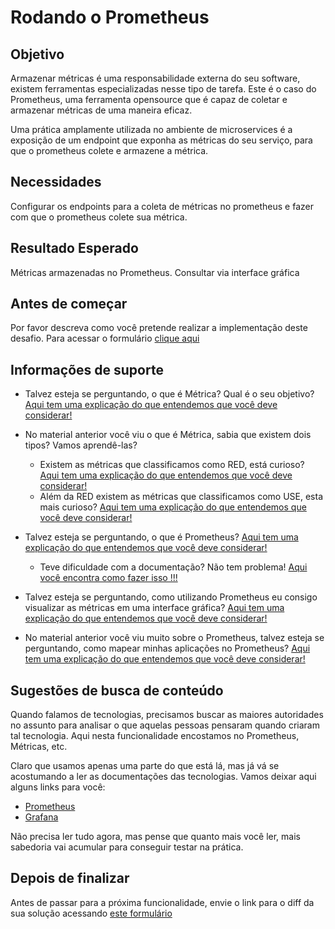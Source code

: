 # Rodando o Prometheus

## Objetivo

Armazenar métricas é uma responsabilidade externa do seu software, existem ferramentas especializadas nesse tipo de 
tarefa. Este é o caso do Prometheus, uma ferramenta opensource que é capaz de coletar e armazenar métricas de uma maneira 
eficaz.

Uma prática amplamente utilizada no ambiente de microservices é a exposição de um endpoint que exponha as métricas do 
seu serviço, para que o prometheus colete e armazene a métrica.

## Necessidades

Configurar os endpoints para a coleta de métricas no prometheus e fazer com que o prometheus colete sua métrica.

## Resultado Esperado

Métricas armazenadas no Prometheus. Consultar via interface gráfica

## Antes de começar

Por favor descreva como você pretende realizar a implementação deste desafio. Para acessar o formulário [clique aqui](https://docs.google.com/forms/d/e/1FAIpQLSeS2MT4iG6qDH31Xz7qVOXYdojaTK9lUcTDASlNHMNZGPXLYA/viewform)

## Informações de suporte

* Talvez esteja se perguntando, o que é Métrica? Qual é o seu objetivo? [Aqui tem uma explicação do que entendemos que você deve considerar!](../../informacao_procedural/metric.md)

* No material anterior você viu o que é Métrica, sabia que existem dois tipos? Vamos aprendê-las?

    *  Existem as métricas que classificamos como RED, está curioso? [Aqui tem uma explicação do que entendemos que você deve considerar!](../../informacao_procedural/metric-red.md)
    *  Além da RED existem as métricas que classificamos como USE, esta mais curioso? [Aqui tem uma explicação do que entendemos que você deve considerar!](../../informacao_procedural/metric-use.md)

* Talvez esteja se perguntando, o que é Prometheus? [Aqui tem uma explicação do que entendemos que você deve considerar!](https://prometheus.io/docs/introduction/overview/)
    
    * Teve dificuldade com a documentação? Não tem problema! [Aqui você encontra como fazer isso !!!](../../informacao_procedural/prometheus.md)
    
* Talvez esteja se perguntando, como utilizando Prometheus eu consigo visualizar as métricas em uma interface gráfica? [Aqui tem uma explicação do que entendemos que você deve considerar!](../../informacao_procedural/acessando_prometheus.md)

* No material anterior você viu muito sobre o Prometheus, talvez esteja se perguntando, como mapear minhas aplicações no Prometheus? [Aqui tem uma explicação do que entendemos que você deve considerar!](../../informacao_suporte/prometheus-target.md)

## Sugestões de busca de conteúdo

Quando falamos de tecnologias, precisamos buscar as maiores autoridades no assunto para analisar o que aquelas pessoas 
pensaram quando criaram tal tecnologia. Aqui nesta funcionalidade encostamos no Prometheus, Métricas, etc. 

Claro que usamos apenas uma parte do que está lá, mas já vá se acostumando a ler as documentações das tecnologias. 
Vamos deixar aqui alguns links para você:

* [Prometheus](https://prometheus.io/)
* [Grafana](https://grafana.com/)

Não precisa ler tudo agora, mas pense que quanto mais você ler, mais sabedoria vai acumular para conseguir testar na prática.

## Depois de finalizar

Antes de passar para a próxima funcionalidade, envie o link para o diff da sua solução acessando [este formulário](https://docs.google.com/forms/d/e/1FAIpQLSeU03q868bzg6OI0Y3VbOkAXpFOUax9B6c8TGHdVTSmbCa8Tw/viewform)
